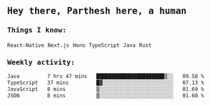 <samp>
    <h2>Hey there, Parthesh here, a human</h2>
    <h3>Things I know: </h3>
    <code>React-Native</code> <code>Next.js</code> <code>Hono</code> <code>TypeScript</code> <code>Java</code> <code>Rust</code>
    <h3>Weekly activity:</h3>
<!--START_SECTION:waka-->

```txt
Java         7 hrs 47 mins   ██████████████████████▒░░   89.58 %
TypeScript   37 mins         █▓░░░░░░░░░░░░░░░░░░░░░░░   07.13 %
JavaScript   8 mins          ▒░░░░░░░░░░░░░░░░░░░░░░░░   01.69 %
JSON         8 mins          ▒░░░░░░░░░░░░░░░░░░░░░░░░   01.60 %
```

<!--END_SECTION:waka-->
</samp>
